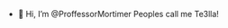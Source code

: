 - 👋 Hi, I’m @ProffessorMortimer
Peoples call me Te3lla!


<!---
ProffessorMortimer/ProffessorMortimer is a ✨ special ✨ repository because its `README.md` (this file) appears on your GitHub profile.
You can click the Preview link to take a look at your changes.
--->
